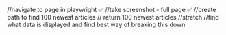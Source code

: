 //navigate to page in playwright ✅
//take screenshot - full page ✅
//create path to find 100 newest articles
// return 100 newest articles
//stretch
//find what data is displayed and find best way of breaking this down
